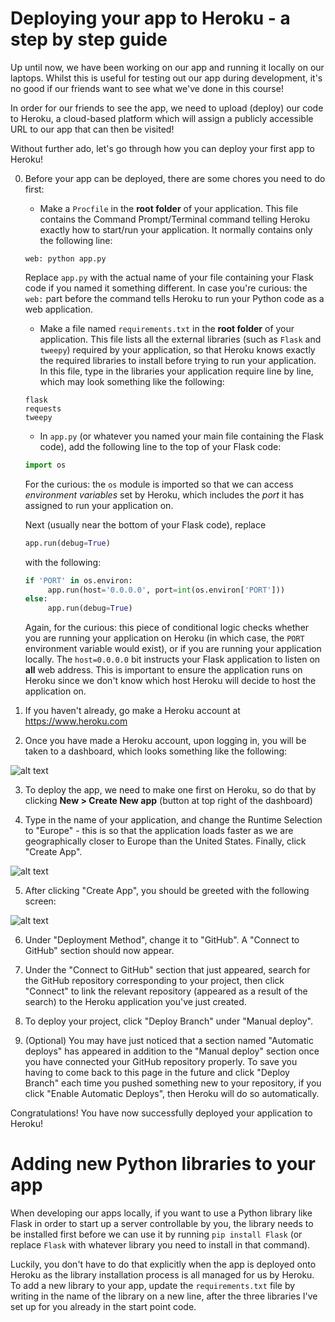 # Deploying your app to Heroku - a step by step guide

Up until now, we have been working on our app and running it locally on our laptops. Whilst
this is useful for testing out our app during development, it's no good if our friends want to see
what we've done in this course!

In order for our friends to see the app, we need to upload (deploy) our code to Heroku, a cloud-based platform
which will assign a publicly accessible URL to our app that can then be visited!

Without further ado, let's go through how you can deploy your first app to Heroku!

0. Before your app can be deployed, there are some chores you need to do first:
   * Make a `Procfile` in the **root folder** of your application. This file contains the Command Prompt/Terminal command telling Heroku exactly how to start/run your application.
   It normally contains only the following line:
   ```
   web: python app.py
   ```
   Replace `app.py` with the actual name of your file containing your Flask code if you named it something different.
   In case you're curious: the `web:` part before the command tells Heroku to run your Python code as a web application.
   
   * Make a file named `requirements.txt` in the **root folder** of your application. This file lists all the external libraries
   (such as `Flask` and `tweepy`) required by your application, so that Heroku knows exactly the required libraries to install
   before trying to run your application.
   In this file, type in the libraries your application require line by line, which may look something like the following:
   ```
   flask
   requests
   tweepy
   ```
   
   * In `app.py` (or whatever you named your main file containing the Flask code), add the following line to the top
   of your Flask code:
   ```python
   import os
   ```
   For the curious: the `os` module is imported so that we can access *environment variables* set by Heroku, which includes the
   *port* it has assigned to run your application on.
   
   Next (usually near the bottom of your Flask code), replace
   ```python
   app.run(debug=True)
   ```
   with the following:
   ```python
   if 'PORT' in os.environ:
        app.run(host='0.0.0.0', port=int(os.environ['PORT']))
   else:
        app.run(debug=True)
   ```
   Again, for the curious: this piece of conditional logic checks whether you are running your application on Heroku
   (in which case, the `PORT` environment variable would exist), or if you are running your application locally. The
   `host=0.0.0.0` bit instructs your Flask application to listen on **all** web address. This is important to ensure
   the application runs on Heroku since we don't know which host Heroku will decide to host the application on.

1. If you haven't already, go make a Heroku account at https://www.heroku.com

2. Once you have made a Heroku account, upon logging in, you will be taken to a dashboard, which looks something like the
following:

![alt text](assets/heroku_dashboard.png "Heroku Dashboard")

3. To deploy the app, we need to make one first on Heroku, so do that by clicking **New > Create New app** (button at top right of the
dashboard)

4. Type in the name of your application, and change the Runtime Selection to "Europe" - this is so that the application loads
faster as we are geographically closer to Europe than the United States. Finally, click "Create App".

![alt text](assets/create_heroku_app.png "Create app screen")

5. After clicking "Create App", you should be greeted with the following screen:

![alt text](assets/heroku_config.png "App configuration screen")

6. Under "Deployment Method", change it to "GitHub". A "Connect to GitHub" section should now appear.

7. Under the "Connect to GitHub" section that just appeared, search for the GitHub repository corresponding to your project, then
click "Connect" to link the relevant repository (appeared as a result of the search) to the Heroku application you've just created.

8. To deploy your project, click "Deploy Branch" under "Manual deploy".

9. (Optional) You may have just noticed that a section named "Automatic deploys" has appeared in addition to the "Manual deploy"
section once you have connected your GitHub repository properly. To save you having to come back to this page in the future
and click "Deploy Branch" each time you pushed something new to your repository, if you click "Enable Automatic Deploys", then
Heroku will do so automatically.

Congratulations! You have now successfully deployed your application to Heroku!

# Adding new Python libraries to your app
When developing our apps locally, if you want to use a Python library like Flask in order to
start up a server controllable by you, the library needs to be installed first before we can use it by running
`pip install Flask` (or replace `Flask` with whatever library you need to install
in that command).

Luckily, you don't have to do that explicitly when the app is deployed onto
Heroku as the library installation process is all managed for us by Heroku.
To add a new library to your app, update the `requirements.txt` file by writing in the name
of the library on a new line, after the three libraries I've set up for you already in
the start point code.
